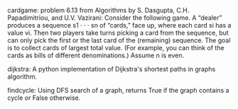 cardgame:
problem 6.13 from Algorithms by S. Dasgupta, C.H. Papadimitriou, and U.V. Vazirani:
Consider the following game. A “dealer” produces a sequence s1 · · · sn of “cards,” face up, where each card si has a value vi. Then two players take turns picking a card from the sequence, but can only pick the first or the last card of the (remaining) sequence. The goal is to collect cards of largest total value. (For example, you can think of the cards as bills of different denominations.) Assume n is even.

dijkstra:
A python implementation of Dijkstra's shortest paths in graphs algorithm.

findcycle:
Using DFS search of a graph, returns True if the graph contains a cycle or False otherwise. 


